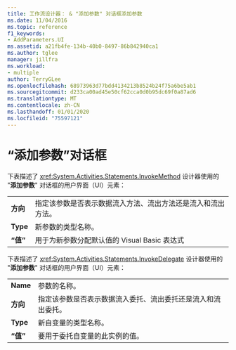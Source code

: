 ```yaml
---
title: 工作流设计器： & "添加参数" 对话框添加参数
ms.date: 11/04/2016
ms.topic: reference
f1_keywords:
- AddParameters.UI
ms.assetid: a21fb4fe-134b-40b0-8497-86b842940ca1
ms.author: tglee
manager: jillfra
ms.workload:
- multiple
author: TerryGLee
ms.openlocfilehash: 68973963d77bdd4134213b8524b24f75a6be5ab1
ms.sourcegitcommit: d233ca00ad45e50cf62cca0d0b95dc69f0a87ad6
ms.translationtype: MT
ms.contentlocale: zh-CN
ms.lasthandoff: 01/01/2020
ms.locfileid: "75597121"
---
```

# <a name="add-parameters-and-add-arguments-dialog-boxes"></a>“添加参数”对话框

下表描述了 <xref:System.Activities.Statements.InvokeMethod> 设计器使用的 "**添加参数**" 对话框的用户界面（UI）元素：

|||
|-|-|
|**方向**|指定该参数是否表示数据流入方法、流出方法还是流入和流出方法。|
|**Type**|新参数的类型名称。|
|**“值”**|用于为新参数分配默认值的 Visual Basic 表达式|

下表描述了 <xref:System.Activities.Statements.InvokeDelegate> 设计器使用的 "**添加参数**" 对话框的用户界面（UI）元素：

|||
|-|-|
|**Name**|参数的名称。|
|**方向**|指定该参数是否表示数据流入委托、流出委托还是流入和流出委托。|
|**Type**|新自变量的类型名称。|
|**“值”**|要用于委托自变量的此实例的值。|
